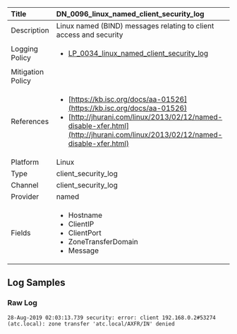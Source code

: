 | Title             | DN_0096_linux_named_client_security_log                                                                                                      |
|:------------------|:-----------------------------------------------------------------------------------------------------------------|
| Description       | Linux named (BIND) messages relating to client access and security                                                                                                |
| Logging Policy    | <ul><li>[LP_0034_linux_named_client_security_log](../Logging_Policies/LP_0034_linux_named_client_security_log.md)</li></ul> |
| Mitigation Policy | <ul></ul> |
| References     		| <ul><li>[https://kb.isc.org/docs/aa-01526](https://kb.isc.org/docs/aa-01526)</li><li>[http://jhurani.com/linux/2013/02/12/named-disable-xfer.html](http://jhurani.com/linux/2013/02/12/named-disable-xfer.html)</li></ul>                                  |
| Platform       		| Linux   |
| Type           		| client_security_log 		| 
| Channel        		| client_security_log    |
| Provider       		| named   |
| Fields         		| <ul><li>Hostname</li><li>ClientIP</li><li>ClientPort</li><li>ZoneTransferDomain</li><li>Message</li></ul>                                               |


## Log Samples

### Raw Log

```
28-Aug-2019 02:03:13.739 security: error: client 192.168.0.2#53274 (atc.local): zone transfer 'atc.local/AXFR/IN' denied

```




